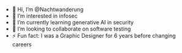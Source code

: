 - 👋 Hi, I’m @Nachtwanderung
- 👀 I’m interested in infosec
- 🌱 I’m currently learning generative AI in security
- 💞️ I’m looking to collaborate on software testing
- ⚡ Fun fact: I was a Graphic Designer for 6 years before changing careers

<!---
Nachtwanderung/Nachtwanderung is a ✨ special ✨ repository because its `README.md` (this file) appears on your GitHub profile.
You can click the Preview link to take a look at your changes.
--->
